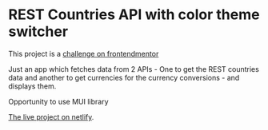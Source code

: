 # REST Countries API with color theme switcher

This project is a [challenge on frontendmentor](https://www.frontendmentor.io/challenges/rest-countries-api-with-color-theme-switcher-5cacc469fec04111f7b848ca/hub)

Just an app which fetches data from 2 APIs - One to get the REST countries data and another to get currencies for the currency conversions - and displays them.

Opportunity to use MUI library

[The live project on netlify](https://github.com/facebook/create-react-app).

